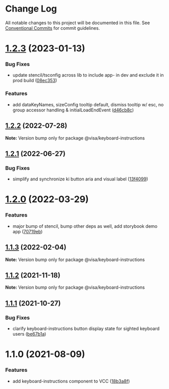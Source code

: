 # Change Log

All notable changes to this project will be documented in this file.
See [Conventional Commits](https://conventionalcommits.org) for commit guidelines.

# [1.2.3](https://github.com/visa/visa-chart-components/compare/@visa/keyboard-instructions@1.2.2...@visa/keyboard-instructions@1.2.3) (2023-01-13)

### Bug Fixes

- update stencil/tsconfig across lib to include app- in dev and exclude it in prod build ([08ec353](https://github.com/visa/visa-chart-components/commit/08ec35339ca384994333305c82f061b0e800262b))

### Features

- add dataKeyNames, sizeConfig tooltip default, dismiss tooltip w/ esc, no group accessor handling & initialLoadEndEvent ([d46cb8c](https://github.com/visa/visa-chart-components/commit/d46cb8c8b3187bc698af3f3604c3d5951fb66e03))

## [1.2.2](https://github.com/visa/visa-chart-components/compare/@visa/keyboard-instructions@1.2.1...@visa/keyboard-instructions@1.2.2) (2022-07-28)

**Note:** Version bump only for package @visa/keyboard-instructions

## [1.2.1](https://github.com/visa/visa-chart-components/compare/@visa/keyboard-instructions@1.2.0...@visa/keyboard-instructions@1.2.1) (2022-06-27)

### Bug Fixes

- simplify and synchronize ki button aria and visual label ([13f4099](https://github.com/visa/visa-chart-components/commit/13f4099b1f84757086c830169fa7ce9aa9108962))

# [1.2.0](https://github.com/visa/visa-chart-components/compare/@visa/keyboard-instructions@1.1.3...@visa/keyboard-instructions@1.2.0) (2022-03-29)

### Features

- major bump of stencil, bump other deps as well, add storybook demo app ([70719eb](https://github.com/visa/visa-chart-components/commit/70719ebc7fa59dc169bcc7fea62b238bcfab6418))

## [1.1.3](https://github.com/visa/visa-chart-components/compare/@visa/keyboard-instructions@1.1.2...@visa/keyboard-instructions@1.1.3) (2022-02-04)

**Note:** Version bump only for package @visa/keyboard-instructions

## [1.1.2](https://github.com/visa/visa-chart-components/compare/@visa/keyboard-instructions@1.1.1...@visa/keyboard-instructions@1.1.2) (2021-11-18)

**Note:** Version bump only for package @visa/keyboard-instructions

## [1.1.1](https://github.com/visa/visa-chart-components/compare/@visa/keyboard-instructions@1.1.0...@visa/keyboard-instructions@1.1.1) (2021-10-27)

### Bug Fixes

- clarify keyboard-instructions button display state for sighted keyboard users ([be67b1a](https://github.com/visa/visa-chart-components/commit/be67b1ab1dd1d6320040419f6c356b2858ef43c4))

# 1.1.0 (2021-08-09)

### Features

- add keyboard-instructions component to VCC ([18b3a8f](https://github.com/visa/visa-chart-components/commit/18b3a8f80008146b7678af455ccfb3ffbf33a690))

